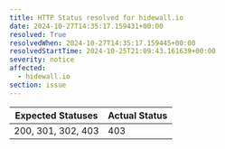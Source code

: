 ```yaml
---
title: HTTP Status resolved for hidewall.io
date: 2024-10-27T14:35:17.159431+00:00
resolved: True
resolvedWhen: 2024-10-27T14:35:17.159445+00:00
resolvedStartTime: 2024-10-25T21:09:43.161639+00:00
severity: notice
affected:
  - hidewall.io
section: issue
---
```


| Expected Statuses | Actual Status  |
|-------------------|----------------|
| 200, 301, 302, 403 | 403 |
